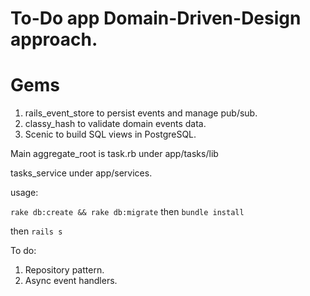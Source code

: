 # To-Do app Domain-Driven-Design approach.

# Gems

1. rails_event_store to persist events and manage pub/sub.
2. classy_hash to validate domain events data.
3. Scenic to build SQL views in PostgreSQL.

Main aggregate_root is task.rb under app/tasks/lib

tasks_service under app/services.


usage: 

`rake db:create && rake db:migrate`
then `bundle install`

then `rails s`


To do:
1. Repository pattern.
2. Async event handlers.